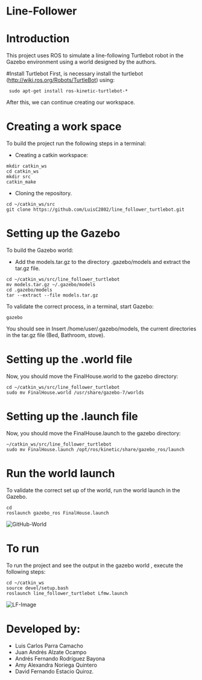 # Line-Follower

# Introduction
This project uses ROS to simulate a line-following Turtlebot robot in the Gazebo environment using a world designed by the authors.

#Install Turtlebot
First, is necessary install the turtlebot (http://wiki.ros.org/Robots/TurtleBot) using: 
```
 sudo apt-get install ros-kinetic-turtlebot-*
```
After this, we can continue creating our workspace.

# Creating a work space
To build the project run the following steps in a terminal:
- Creating a catkin workspace:
```
mkdir catkin_ws
cd catkin_ws
mkdir src
catkin_make
```
- Cloning the repository.
```
cd ~/catkin_ws/src
git clone https://github.com/LuisC2802/line_follower_turtlebot.git
```

# Setting up the Gazebo
To build the Gazebo world:
 - Add the models.tar.gz to the directory .gazebo/models and extract the tar.gz file.
 ```
cd ~/catkin_ws/src/line_follower_turtlebot
mv models.tar.gz ~/.gazebo/models
cd .gazebo/models
tar --extract --file models.tar.gz
```
 To validate the correct process, in a terminal, start Gazebo:
```
gazebo
```
 You should see in Insert /home/user/.gazebo/models, the current directories in the tar.gz file (Bed, Bathroom, stove).
 
# Setting up the .world file
Now, you should move the FinalHouse.world to the gazebo directory:
```
cd ~/catkin_ws/src/line_follower_turtlebot
sudo mv FinalHouse.world /usr/share/gazebo-7/worlds
```
# Setting up the .launch file
Now, you should move the FinalHouse.launch to the gazebo directory:
```
~/catkin_ws/src/line_follower_turtlebot
sudo mv FinalHouse.launch /opt/ros/kinetic/share/gazebo_ros/launch
```
# Run the world launch
To validate the correct set up of the world, run the world launch in the Gazebo.
```
cd
roslaunch gazebo_ros FinalHouse.launch
```
![GitHub-World](https://user-images.githubusercontent.com/82512521/118070662-ef253e00-b36b-11eb-9b4f-703a12e239c2.png)
# To run
To run the project and see the output in the gazebo world , execute the following steps:
```
cd ~/catkin_ws
source devel/setup.bash
roslaunch line_follower_turtlebot Lfmw.launch
```
![LF-Image](https://user-images.githubusercontent.com/82512521/118071235-031d6f80-b36d-11eb-9fdd-4bd584aa6eee.png)

# Developed by: 
- Luis Carlos Parra Camacho
- Juan Andrés Alzate Ocampo
- Andrés Fernando Rodríguez Bayona
- Amy Alexandra Noriega Quintero
- David Fernando Estacio Quiroz.
